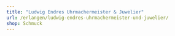 ```yaml
---
title: "Ludwig Endres Uhrmachermeister & Juwelier"
url: /erlangen/ludwig-endres-uhrmachermeister-und-juwelier/
shop: Schmuck
---
```

